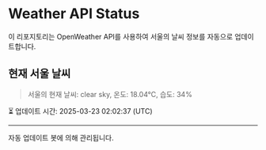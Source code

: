 
# Weather API Status

이 리포지토리는 OpenWeather API를 사용하여 서울의 날씨 정보를 자동으로 업데이트합니다.

## 현재 서울 날씨
> 서울의 현재 날씨: clear sky, 온도: 18.04°C, 습도: 34%

⏳ 업데이트 시간: 2025-03-23 02:02:37 (UTC)

---
자동 업데이트 봇에 의해 관리됩니다.
